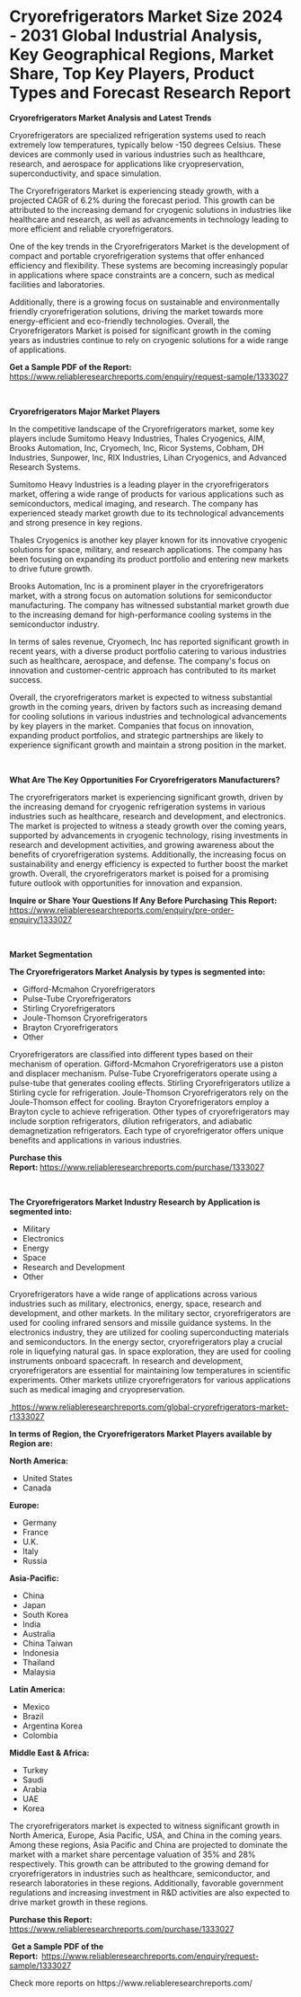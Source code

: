 <p><h1>Cryorefrigerators Market Size 2024 - 2031 Global Industrial Analysis, Key Geographical Regions, Market Share, Top Key Players, Product Types and Forecast Research Report</h1></p><p><strong>Cryorefrigerators Market Analysis and Latest Trends</strong></p>
<p><p>Cryorefrigerators are specialized refrigeration systems used to reach extremely low temperatures, typically below -150 degrees Celsius. These devices are commonly used in various industries such as healthcare, research, and aerospace for applications like cryopreservation, superconductivity, and space simulation.</p><p>The Cryorefrigerators Market is experiencing steady growth, with a projected CAGR of 6.2% during the forecast period. This growth can be attributed to the increasing demand for cryogenic solutions in industries like healthcare and research, as well as advancements in technology leading to more efficient and reliable cryorefrigerators.</p><p>One of the key trends in the Cryorefrigerators Market is the development of compact and portable cryorefrigeration systems that offer enhanced efficiency and flexibility. These systems are becoming increasingly popular in applications where space constraints are a concern, such as medical facilities and laboratories.</p><p>Additionally, there is a growing focus on sustainable and environmentally friendly cryorefrigeration solutions, driving the market towards more energy-efficient and eco-friendly technologies. Overall, the Cryorefrigerators Market is poised for significant growth in the coming years as industries continue to rely on cryogenic solutions for a wide range of applications.</p></p>
<p><strong>Get a Sample PDF of the Report:&nbsp;</strong> <a href="https://www.reliableresearchreports.com/enquiry/request-sample/1333027">https://www.reliableresearchreports.com/enquiry/request-sample/1333027</a></p>
<p>&nbsp;</p>
<p><strong>Cryorefrigerators Major Market Players</strong></p>
<p><p>In the competitive landscape of the Cryorefrigerators market, some key players include Sumitomo Heavy Industries, Thales Cryogenics, AIM, Brooks Automation, Inc, Cryomech, Inc, Ricor Systems, Cobham, DH Industries, Sunpower, Inc, RIX Industries, Lihan Cryogenics, and Advanced Research Systems.</p><p>Sumitomo Heavy Industries is a leading player in the cryorefrigerators market, offering a wide range of products for various applications such as semiconductors, medical imaging, and research. The company has experienced steady market growth due to its technological advancements and strong presence in key regions.</p><p>Thales Cryogenics is another key player known for its innovative cryogenic solutions for space, military, and research applications. The company has been focusing on expanding its product portfolio and entering new markets to drive future growth.</p><p>Brooks Automation, Inc is a prominent player in the cryorefrigerators market, with a strong focus on automation solutions for semiconductor manufacturing. The company has witnessed substantial market growth due to the increasing demand for high-performance cooling systems in the semiconductor industry.</p><p>In terms of sales revenue, Cryomech, Inc has reported significant growth in recent years, with a diverse product portfolio catering to various industries such as healthcare, aerospace, and defense. The company's focus on innovation and customer-centric approach has contributed to its market success.</p><p>Overall, the cryorefrigerators market is expected to witness substantial growth in the coming years, driven by factors such as increasing demand for cooling solutions in various industries and technological advancements by key players in the market. Companies that focus on innovation, expanding product portfolios, and strategic partnerships are likely to experience significant growth and maintain a strong position in the market.</p></p>
<p>&nbsp;</p>
<p><strong>What Are The Key Opportunities For Cryorefrigerators Manufacturers?</strong></p>
<p><p>The cryorefrigerators market is experiencing significant growth, driven by the increasing demand for cryogenic refrigeration systems in various industries such as healthcare, research and development, and electronics. The market is projected to witness a steady growth over the coming years, supported by advancements in cryogenic technology, rising investments in research and development activities, and growing awareness about the benefits of cryorefrigeration systems. Additionally, the increasing focus on sustainability and energy efficiency is expected to further boost the market growth. Overall, the cryorefrigerators market is poised for a promising future outlook with opportunities for innovation and expansion.</p></p>
<p><strong>Inquire or Share Your Questions If Any Before Purchasing This Report:</strong> <a href="https://www.reliableresearchreports.com/enquiry/pre-order-enquiry/1333027">https://www.reliableresearchreports.com/enquiry/pre-order-enquiry/1333027</a></p>
<p>&nbsp;</p>
<p><strong>Market Segmentation</strong></p>
<p><strong>The Cryorefrigerators Market Analysis by types is segmented into:</strong></p>
<p><ul><li>Gifford-Mcmahon Cryorefrigerators</li><li>Pulse-Tube Cryorefrigerators</li><li>Stirling Cryorefrigerators</li><li>Joule-Thomson Cryorefrigerators</li><li>Brayton Cryorefrigerators</li><li>Other</li></ul></p>
<p><p>Cryorefrigerators are classified into different types based on their mechanism of operation. Gifford-Mcmahon Cryorefrigerators use a piston and displacer mechanism. Pulse-Tube Cryorefrigerators operate using a pulse-tube that generates cooling effects. Stirling Cryorefrigerators utilize a Stirling cycle for refrigeration. Joule-Thomson Cryorefrigerators rely on the Joule-Thomson effect for cooling. Brayton Cryorefrigerators employ a Brayton cycle to achieve refrigeration. Other types of cryorefrigerators may include sorption refrigerators, dilution refrigerators, and adiabatic demagnetization refrigerators. Each type of cryorefrigerator offers unique benefits and applications in various industries.</p></p>
<p><strong>Purchase this Report:&nbsp;</strong><a href="https://www.reliableresearchreports.com/purchase/1333027">https://www.reliableresearchreports.com/purchase/1333027</a></p>
<p>&nbsp;</p>
<p><strong>The Cryorefrigerators Market Industry Research by Application is segmented into:</strong></p>
<p><ul><li>Military</li><li>Electronics</li><li>Energy</li><li>Space</li><li>Research and Development</li><li>Other</li></ul></p>
<p><p>Cryorefrigerators have a wide range of applications across various industries such as military, electronics, energy, space, research and development, and other markets. In the military sector, cryorefrigerators are used for cooling infrared sensors and missile guidance systems. In the electronics industry, they are utilized for cooling superconducting materials and semiconductors. In the energy sector, cryorefrigerators play a crucial role in liquefying natural gas. In space exploration, they are used for cooling instruments onboard spacecraft. In research and development, cryorefrigerators are essential for maintaining low temperatures in scientific experiments. Other markets utilize cryorefrigerators for various applications such as medical imaging and cryopreservation.</p></p>
<p><a href="https://www.reliableresearchreports.com/global-cryorefrigerators-market-r1333027">&nbsp;https://www.reliableresearchreports.com/global-cryorefrigerators-market-r1333027</a></p>
<p><strong>In terms of Region, the Cryorefrigerators Market Players available by Region are:</strong></p>
<p>
    <p> <strong> North America: </strong>
        <ul>
            <li>United States</li>
            <li>Canada</li>
        </ul>
        </p> 
    <p> <strong> Europe: </strong>
        <ul>
            <li>Germany</li>
            <li>France</li>
            <li>U.K.</li>
            <li>Italy</li>
            <li>Russia</li>
        </ul>
        </p> 
    <p> <strong> Asia-Pacific: </strong>
        <ul>
            <li>China</li>
            <li>Japan</li>
            <li>South Korea</li>
            <li>India</li>
            <li>Australia</li>
            <li>China Taiwan</li>
            <li>Indonesia</li>
            <li>Thailand</li>
            <li>Malaysia</li>
        </ul>
        </p> 
    <p> <strong> Latin America: </strong>
        <ul>
            <li>Mexico</li>
            <li>Brazil</li>
            <li>Argentina Korea</li>
            <li>Colombia</li>
        </ul>
        </p> 
    <p> <strong> Middle East & Africa: </strong>
        <ul>
            <li>Turkey</li>
            <li>Saudi</li>
            <li>Arabia</li>
            <li>UAE</li>
            <li>Korea</li>
        </ul>
    </p>
    </p>
<p><p>The cryorefrigerators market is expected to witness significant growth in North America, Europe, Asia Pacific, USA, and China in the coming years. Among these regions, Asia Pacific and China are projected to dominate the market with a market share percentage valuation of 35% and 28% respectively. This growth can be attributed to the growing demand for cryorefrigerators in industries such as healthcare, semiconductor, and research laboratories in these regions. Additionally, favorable government regulations and increasing investment in R&D activities are also expected to drive market growth in these regions.</p></p>
<p><strong>Purchase this Report: </strong><a href="https://www.reliableresearchreports.com/purchase/1333027">https://www.reliableresearchreports.com/purchase/1333027</a></p>
<p>&nbsp;<strong>Get a Sample PDF of the Report:&nbsp;&nbsp;</strong><a href="https://www.reliableresearchreports.com/enquiry/request-sample/1333027">https://www.reliableresearchreports.com/enquiry/request-sample/1333027</a></p>
<p><strong></strong></p>
<p>Check more reports on https://www.reliableresearchreports.com/</p>